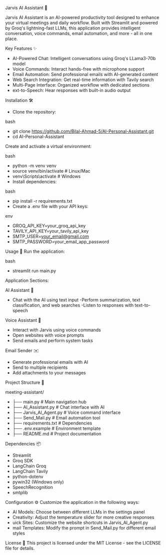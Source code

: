 Jarvis AI Assistant 🤖

Jarvis AI Assistant is an AI-powered productivity tool designed to enhance your virtual meetings and daily workflow. Built with Streamlit and powered by Groq's lightning-fast LLMs, this application provides intelligent conversation, voice commands, email automation, and more - all in one place.

Key Features ✨

- AI-Powered Chat: Intelligent conversations using Groq's LLama3-70b model
- Voice Commands: Interact hands-free with microphone support
- Email Automation: Send professional emails with AI-generated content
- Web Search Integration: Get real-time information with Tavily search
- Multi-Page Interface: Organized workflow with dedicated sections
- ext-to-Speech: Hear responses with built-in audio output

Installation 🛠️
- Clone the repository:

bash
- git clone https://github.com/Bilal-Ahmad-5/AI-Personal-Assistant.git
- cd AI-Personal-Assistant

Create and activate a virtual environment:

bash
- python -m venv venv
- source venv/bin/activate  # Linux/Mac
- venv\Scripts\activate    # Windows
- Install dependencies:

bash
- pip install -r requirements.txt
- Create a .env file with your API keys:

env
- GROQ_API_KEY=your_groq_api_key
- TAVILY_API_KEY=your_tavily_api_key
- SMTP_USER=your_email@gmail.com
- SMTP_PASSWORD=your_email_app_password

Usage 🚀
Run the application:

bash
- streamlit run main.py

Application Sections:

AI Assistant 💬

- Chat with the AI using text input
-Perform summarization, text classification, and web searches
-Listen to responses with text-to-speech

Voice Assistant 🎤

- Interact with Jarvis using voice commands
- Open websites with voice prompts
- Send emails and perform system tasks
  
Email Sender ✉️

- Generate professional emails with AI
- Send to multiple recipients
- Add attachments to your messages

Project Structure 📁

meeting-assistant/
- ├── main.py                 # Main navigation hub
- ├── AI_Assistant.py         # Chat interface with AI
- ├── Jarvis_AI_Agent.py      # Voice command interface
- ├── Send_Mail.py            # Email automation tool
- ├── requirements.txt        # Dependencies
- ├── .env.example            # Environment template
- ├── README.md               # Project documentation

Dependencies 📦

- Streamlit
- Groq SDK
- LangChain Groq
- LangChain Tavily
- python-dotenv
- pywin32 (Windows only)
- SpeechRecognition
- smtplib

Configuration ⚙️
Customize the application in the following ways:

- AI Models: Choose between different LLMs in the settings panel
- Creativity: Adjust the temperature slider for more creative responses
- uick Sites: Customize the website shortcuts in Jarvis_AI_Agent.py
- mail Templates: Modify the prompt in Send_Mail.py for different email styles

License 📄
This project is licensed under the MIT License - see the LICENSE file for details.
